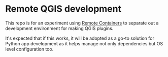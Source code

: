 # Remote QGIS development

This repo is for an experiment using [Remote Containers](https://code.visualstudio.com/docs/remote/containers) to separate out a development environment for making QGIS plugins.

It's expected that if this works, it will be adopted as a go-to solution for Python app development as it helps manage not only dependencies but OS level configuration too.